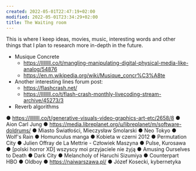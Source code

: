 ```yaml
---
created: 2022-05-01T22:47:19+02:00
modified: 2022-05-01T23:34:29+02:00
title: The Waiting room
---
```


This is where I keep ideas, movies, music, interesting words and other things that I plan to research more in-depth in the future.

- Musique Concrete
  - https://llllllll.co/t/mangling-manipulating-digital-physical-media-like-analog/54876 
  - https://en.m.wikipedia.org/wiki/Musique_concr%C3%A8te
- Another interesting lines forum post:
  - https://flashcrash.net/
  - https://llllllll.co/t/flash-crash-monthly-livecoding-stream-archive/45273/3
- Reverb algorithms

● https://llllllll.co/t/generative-visuals-video-graphics-art-etc/2658/8
● Aion Carl Jung
● https://media.libreplanet.org/u/libreplanet/m/software-doldrums/
● Miasto Światłości, Mieczysław Smolarski
● Neo Tokyo
● Wolf's Rain
● Homunculus manga
● Kobieta w czerni 2012
● Permutation City
● Julien Offray de La Mettrie - Człowiek Maszyna
● Pulse, Kurosawa
● [polski horror XD] wszyscy moi przyjaciele nie żyją
● Amusing Ourselves to Death
● Dark City
● Melancholy of Haruchi Sizumiya
● Counterpart HBO
● Oldboy
● https://naiwarszawa.pl/
● Józef Kosecki, kybernetyka
